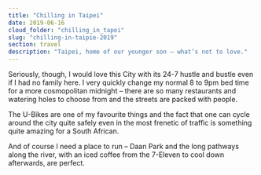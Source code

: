 ```yaml
---
title: "Chilling in Taipei"
date: 2019-06-16
cloud_folder: "chilling_in_tapei"
slug: "chilling-in-taipie-2019"
section: travel
description: "Taipei, home of our younger son – what’s not to love."
---
```


Seriously, though, I would love this City with its 24-7 hustle and bustle even if I had no family here. I very quickly change my normal 8 to 9pm bed time for a more cosmopolitan midnight – there are so many restaurants and watering holes to choose from and the streets are packed with people.

The U-Bikes are one of my favourite things and the fact that one can cycle around the city quite safely even in the most frenetic of traffic is something quite amazing for a South African.

And of course I need a place to run – Daan Park and the long pathways along the river, with an iced coffee from the 7-Eleven to cool down afterwards, are perfect.

